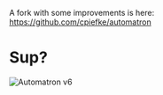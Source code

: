A fork with some improvements is here: https://github.com/cpiefke/automatron

Sup?
====
![Automatron v6](http://danceliquid.com/docs/Renoise/com.harold.Automatron_V6.png)
